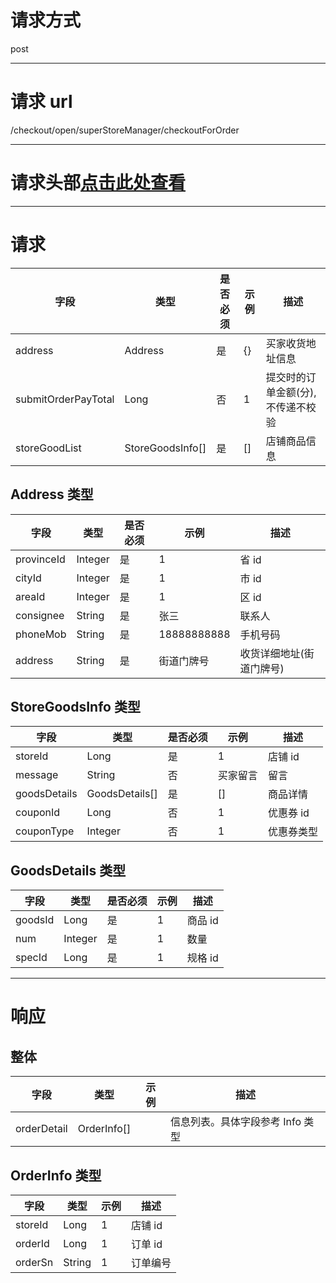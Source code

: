 # 请求方式

post

---

# 请求 url

/checkout/open/superStoreManager/checkoutForOrder

---

# 请求头部[点击此处查看](./超级店长-统一请求头部及签名方式.md)

---

# 请求

| 字段                | 类型             | 是否必须 | 示例 | 描述                              |
| ------------------- | ---------------- | -------- | ---- | --------------------------------- |
| address             | Address          | 是       | {}   | 买家收货地址信息                  |
| submitOrderPayTotal | Long             | 否       | 1    | 提交时的订单金额(分),不传递不校验 |
| storeGoodList       | StoreGoodsInfo[] | 是       | []   | 店铺商品信息                      |

## Address 类型

| 字段       | 类型    | 是否必须 | 示例        | 描述                     |
| ---------- | ------- | -------- | ----------- | ------------------------ |
| provinceId | Integer | 是       | 1           | 省 id                    |
| cityId     | Integer | 是       | 1           | 市 id                    |
| areaId     | Integer | 是       | 1           | 区 id                    |
| consignee  | String  | 是       | 张三        | 联系人                   |
| phoneMob   | String  | 是       | 18888888888 | 手机号码                 |
| address    | String  | 是       | 街道门牌号  | 收货详细地址(街道门牌号) |

## StoreGoodsInfo 类型

| 字段         | 类型           | 是否必须 | 示例     | 描述       |
| ------------ | -------------- | -------- | -------- | ---------- |
| storeId      | Long           | 是       | 1        | 店铺 id    |
| message      | String         | 否       | 买家留言 | 留言       |
| goodsDetails | GoodsDetails[] | 是       | []       | 商品详情   |
| couponId     | Long           | 否       | 1        | 优惠券 id  |
| couponType   | Integer        | 否       | 1        | 优惠券类型 |

## GoodsDetails 类型

| 字段    | 类型    | 是否必须 | 示例 | 描述    |
| ------- | ------- | -------- | ---- | ------- |
| goodsId | Long    | 是       | 1    | 商品 id |
| num     | Integer | 是       | 1    | 数量    |
| specId  | Long    | 是       | 1    | 规格 id |

---

# 响应

## 整体

| 字段        | 类型        | 示例 | 描述                             |
| ----------- | ----------- | ---- | -------------------------------- |
| orderDetail | OrderInfo[] |      | 信息列表。具体字段参考 Info 类型 |

## OrderInfo 类型

| 字段    | 类型   | 示例 | 描述     |
| ------- | ------ | ---- | -------- |
| storeId | Long   | 1    | 店铺 id  |
| orderId | Long   | 1    | 订单 id  |
| orderSn | String | 1    | 订单编号 |
